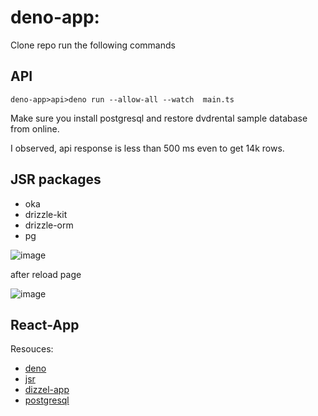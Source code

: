 # deno-app: 
Clone repo run the following commands
## API

`deno-app>api>deno run --allow-all --watch  main.ts`

Make sure you install postgresql and restore dvdrental sample database from online. 

I observed, api response is less than 500 ms even to get 14k rows. 

## JSR packages

- oka
- drizzle-kit
- drizzle-orm
- pg

![image](https://github.com/user-attachments/assets/63a9f124-8c33-4d49-b3e4-e0a4336caf26)

after reload page

![image](https://github.com/user-attachments/assets/a5375394-5bf0-403f-9303-a9f1ed2a5162)

## React-App

Resouces: 
- [deno](https://deno.com/)
- [jsr](https://jsr.io/)
- [dizzel-app](https://deno.com/blog/build-database-app-drizzle)
- [postgresql](https://www.postgresql.org/)
